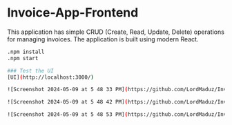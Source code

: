 # Invoice-App-Frontend
This application has simple CRUD (Create, Read, Update, Delete) operations for managing invoices. 
The application is built using modern React. 

```bash
.npm install
.npm start

### Test the UI
[UI](http://localhost:3000/)

![Screenshot 2024-05-09 at 5 48 33 PM](https://github.com/LordMaduz/Invoice-App-Frontend/assets/52396694/0cd88bb6-aae3-4518-b889-d4763d1d4bf5)

![Screenshot 2024-05-09 at 5 48 42 PM](https://github.com/LordMaduz/Invoice-App-Frontend/assets/52396694/3ae9b845-4102-4932-a07e-26dd6df5ed88)

![Screenshot 2024-05-09 at 5 48 53 PM](https://github.com/LordMaduz/Invoice-App-Frontend/assets/52396694/1f4dadd0-c5af-418d-9f1b-a08fc98a7cdd)

